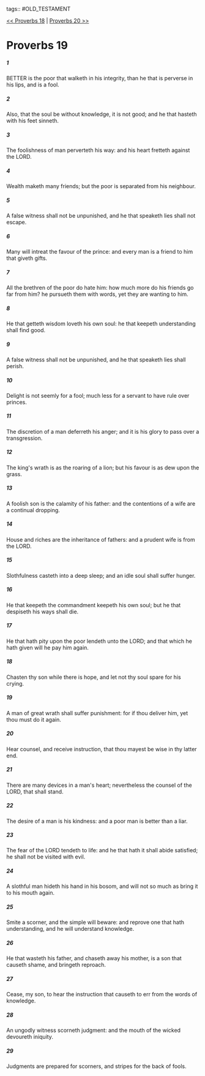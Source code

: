 tags:: #OLD_TESTAMENT

[<< Proverbs 18](OLD_TESTAMENT/20_Proverbs/Proverbs_18.md) | [Proverbs 20 >>](OLD_TESTAMENT/20_Proverbs/Proverbs_20.md)

# Proverbs 19

##### 1

BETTER is the poor that walketh in his integrity, than he that is perverse in his lips, and is a fool.

##### 2

Also, that the soul be without knowledge, it is not good; and he that hasteth with his feet sinneth.

##### 3

The foolishness of man perverteth his way: and his heart fretteth against the LORD.

##### 4

Wealth maketh many friends; but the poor is separated from his neighbour.

##### 5

A false witness shall not be unpunished, and he that speaketh lies shall not escape.

##### 6

Many will intreat the favour of the prince: and every man is a friend to him that giveth gifts.

##### 7

All the brethren of the poor do hate him: how much more do his friends go far from him? he pursueth them with words, yet they are wanting to him.

##### 8

He that getteth wisdom loveth his own soul: he that keepeth understanding shall find good.

##### 9

A false witness shall not be unpunished, and he that speaketh lies shall perish.

##### 10

Delight is not seemly for a fool; much less for a servant to have rule over princes.

##### 11

The discretion of a man deferreth his anger; and it is his glory to pass over a transgression.

##### 12

The king's wrath is as the roaring of a lion; but his favour is as dew upon the grass.

##### 13

A foolish son is the calamity of his father: and the contentions of a wife are a continual dropping.

##### 14

House and riches are the inheritance of fathers: and a prudent wife is from the LORD.

##### 15

Slothfulness casteth into a deep sleep; and an idle soul shall suffer hunger.

##### 16

He that keepeth the commandment keepeth his own soul; but he that despiseth his ways shall die.

##### 17

He that hath pity upon the poor lendeth unto the LORD; and that which he hath given will he pay him again.

##### 18

Chasten thy son while there is hope, and let not thy soul spare for his crying.

##### 19

A man of great wrath shall suffer punishment: for if thou deliver him, yet thou must do it again.

##### 20

Hear counsel, and receive instruction, that thou mayest be wise in thy latter end.

##### 21

There are many devices in a man's heart; nevertheless the counsel of the LORD, that shall stand.

##### 22

The desire of a man is his kindness: and a poor man is better than a liar.

##### 23

The fear of the LORD tendeth to life: and he that hath it shall abide satisfied; he shall not be visited with evil.

##### 24

A slothful man hideth his hand in his bosom, and will not so much as bring it to his mouth again.

##### 25

Smite a scorner, and the simple will beware: and reprove one that hath understanding, and he will understand knowledge.

##### 26

He that wasteth his father, and chaseth away his mother, is a son that causeth shame, and bringeth reproach.

##### 27

Cease, my son, to hear the instruction that causeth to err from the words of knowledge.

##### 28

An ungodly witness scorneth judgment: and the mouth of the wicked devoureth iniquity.

##### 29

Judgments are prepared for scorners, and stripes for the back of fools.
